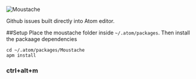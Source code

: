 ![Moustache](http://www.thomascullendesign.com/Moustache.png)

Github issues built directly into Atom editor.

##Setup
Place the moustache folder inside `~/.atom/packages`.
Then install the packaage dependencies
```
cd ~/.atom/packages/Moustache
apm install
```

### ctrl+alt+m
